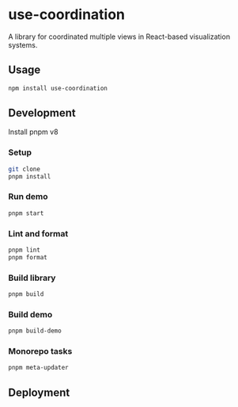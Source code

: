 # use-coordination

A library for coordinated multiple views in React-based visualization systems.


## Usage

```sh
npm install use-coordination
```

## Development

Install pnpm v8

### Setup

```sh
git clone 
pnpm install
```

### Run demo

```sh
pnpm start
```

### Lint and format

```sh
pnpm lint
pnpm format
```

### Build library

```sh
pnpm build
```

### Build demo

```sh
pnpm build-demo
```

### Monorepo tasks

```sh
pnpm meta-updater
```

## Deployment
